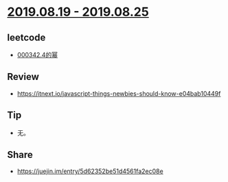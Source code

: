 # [2019.08.19 - 2019.08.25](https://github.com/vjudge/ARTS/blob/master/2019/第0019周.md)

## leetcode
* [000342.4的幂](https://github.com/vjudge/leetcode/tree/master/000201-000400/000342.4的幂)

## Review
* https://itnext.io/javascript-things-newbies-should-know-e04bab10449f

## Tip
* 无。

## Share
* https://juejin.im/entry/5d62352be51d4561fa2ec08e
